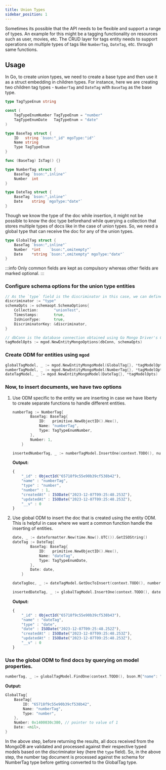 ```yaml
---
title: Union Types
sidebar_position: 1
---
```


Sometimes its possible that the API needs to be flexible and support a range of types. An example for this might be a tagging functionality on resources such as user, movies, etc. The CRUD layer for tags entity needs to support operations on multiple types of tags like `NumberTag`, `DateTag`, etc. through same functions.

## Usage

In Go, to create union types, we need to create a base type and then use it as a struct embedding in children types. For instance, here we are creating two children tag types - `NumberTag` and `DateTag` with `BaseTag` as the base type.

```go
type TagTypeEnum string

const (
	TagTypeEnumNumber TagTypeEnum = "number"
	TagTypeEnumDate   TagTypeEnum = "date"
)

type BaseTag struct {
	ID   string `bson:"_id" mgoType:"id"`
	Name string
	Type TagTypeEnum
}

func (BaseTag) IsTag() {}

type NumberTag struct {
	BaseTag `bson:",inline"`
	Number  int
}

type DateTag struct {
	BaseTag `bson:",inline"`
	Date    string `mgoType:"date"`
}
```

Though we know the type of the doc while insertion, it might not be possible to know the doc type beforehand while querying a collection that stores multiple types of docs like in the case of union types. So, we need a global type that can receive the doc for any of the union types.

```go
type GlobalTag struct {
	BaseTag `bson:",inline"`
	Number  *int    `bson:",omitempty"`
	Date    *string `bson:",omitempty" mgoType:"date"`
}
```

:::info
Only common fields are kept as compulsory whereas other fields are marked optional.
:::

### Configure schema options for the union type entities

```go
// As the `type` field is the discriminator in this case, we can define the DiscriminatorKey rather than relying on auto creation of `__t` field.
discriminator := "type"
schemaOpts := schemaopt.SchemaOptions{
	Collection:       "unionTest",
	Timestamps:       true,
	IsUnionType:      true,
	DiscriminatorKey: &discriminator,
}

// dbConn is the database connection obtained using Go Mongo Driver's Connect method.
tagModelOpts := mgod.NewEntityMongoOptions(dbConn, schemaOpts)
```

### Create ODM for entities using `mgod`

```go
globalTagModel, _ := mgod.NewEntityMongoModel(GlobalTag{}, *tagModelOpts)
numberTagModel, _ := mgod.NewEntityMongoModel(NumberTag{}, *tagModelOpts)
dateTagModel, _ := mgod.NewEntityMongoModel(DateTag{}, *tagModelOpts)
```

### Now, to insert documents, we have two options

1. Use ODM specific to the entity we are inserting in case we have liberty to create separate functions to handle different entities.

	```go
	numberTag := NumberTag{
			BaseTag: BaseTag{
				ID:   primitive.NewObjectID().Hex(),
				Name: "numberTag",
				Type: TagTypeEnumNumber,
			},
			Number: 1,
		}

	insertedNumberTag, _ := numberTagModel.InsertOne(context.TODO(), numberTag)
	```

	**Output:**

	```js
	{
		"_id" : ObjectId("65718f9c55e90b39cf538b42"),
		"name" : "numberTag",
		"type" : "number",
		"number" : 1,
		"createdAt" : ISODate("2023-12-07T09:25:48.253Z"),
		"updatedAt" : ISODate("2023-12-07T09:25:48.253Z"),
		"__v" : 0
	}
	```

2. Use global ODM to insert the doc that is created using the entity ODM. This is helpful in case where we want a common function handle the inserting of entities.

	```go
	date, _ := dateformatter.New(time.Now().UTC()).GetISOString()
	dateTag := DateTag{
			BaseTag: BaseTag{
				ID:   primitive.NewObjectID().Hex(),
				Name: "dateTag",
				Type: TagTypeEnumDate,
			},
			Date: date,
		}

	dateTagDoc, _ := dateTagModel.GetDocToInsert(context.TODO(), numberTag)

	insertedDateTag, _ := globalTagModel.InsertOne(context.TODO(), dateTagDoc)
	```

	**Output:**

	```js
	{
		"_id" : ObjectId("65718f9c55e90b39cf538b43"),
		"name" : "dateTag",
		"type" : "date",
		"date" : ISODate("2023-12-07T09:25:48.252Z"),
		"createdAt" : ISODate("2023-12-07T09:25:48.253Z"),
		"updatedAt" : ISODate("2023-12-07T09:25:48.253Z"),
		"__v" : 0
	}
	```

### Use the global ODM to find docs by querying on model properties.

```go
numberTag, _ := globalTagModel.FindOne(context.TODO(), bson.M{"name": "numberTag"})
```

**Output:**

```go
GlobalTag{
	BaseTag{
		ID: "65718f9c55e90b39cf538b42",
		Name: "numberTag",
		Type: "number",
	},
	Number: 0x1400030c380, // pointer to value of 1
	Date: <nil>,
}
```

In the above step, before returning the results, all docs received from the MongoDB are validated and processed against their respective typed models based on the discriminator key (here the `type` field). So, in the above step, the number tag document is processed against the schema for NumberTag type before getting converted to the GlobalTag type.
